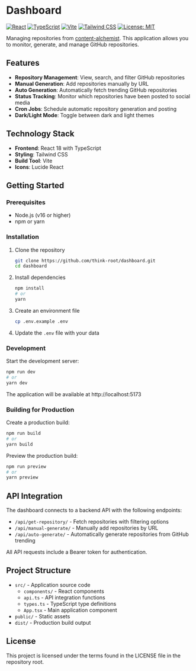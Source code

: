 # Dashboard

[![React](https://img.shields.io/badge/React-18.3.1-61DAFB?style=flat-square&logo=react)](https://reactjs.org/)
[![TypeScript](https://img.shields.io/badge/TypeScript-5.5.3-3178C6?style=flat-square&logo=typescript)](https://www.typescriptlang.org/)
[![Vite](https://img.shields.io/badge/Vite-5.4.2-646CFF?style=flat-square&logo=vite)](https://vitejs.dev/)
[![Tailwind CSS](https://img.shields.io/badge/Tailwind_CSS-3.4.17-38B2AC?style=flat-square&logo=tailwind-css)](https://tailwindcss.com/)
[![License: MIT](https://img.shields.io/badge/License-MIT-yellow.svg)](https://opensource.org/licenses/MIT)

Managing repositories from [content-alchemist](https://github.com/think-root/content-alchemist). This application allows you to monitor, generate, and manage GitHub repositories.

## Features

- **Repository Management**: View, search, and filter GitHub repositories
- **Manual Generation**: Add repositories manually by URL
- **Auto Generation**: Automatically fetch trending GitHub repositories
- **Status Tracking**: Monitor which repositories have been posted to social media
- **Cron Jobs**: Schedule automatic repository generation and posting
- **Dark/Light Mode**: Toggle between dark and light themes

## Technology Stack

- **Frontend**: React 18 with TypeScript
- **Styling**: Tailwind CSS
- **Build Tool**: Vite
- **Icons**: Lucide React

## Getting Started

### Prerequisites

- Node.js (v16 or higher)
- npm or yarn

### Installation

1. Clone the repository
   ```bash
   git clone https://github.com/think-root/dashboard.git
   cd dashboard
   ```

2. Install dependencies
   ```bash
   npm install
   # or
   yarn
   ```

3. Create an environment file
   ```bash
   cp .env.example .env
   ```

4. Update the `.env` file with your data

### Development

Start the development server:

```bash
npm run dev
# or
yarn dev
```

The application will be available at http://localhost:5173

### Building for Production

Create a production build:

```bash
npm run build
# or
yarn build
```

Preview the production build:

```bash
npm run preview
# or
yarn preview
```

## API Integration

The dashboard connects to a backend API with the following endpoints:

- `/api/get-repository/` - Fetch repositories with filtering options
- `/api/manual-generate/` - Manually add repositories by URL
- `/api/auto-generate/` - Automatically generate repositories from GitHub trending

All API requests include a Bearer token for authentication.

## Project Structure

- `src/` - Application source code
  - `components/` - React components
  - `api.ts` - API integration functions
  - `types.ts` - TypeScript type definitions
  - `App.tsx` - Main application component
- `public/` - Static assets
- `dist/` - Production build output

## License

This project is licensed under the terms found in the LICENSE file in the repository root.

